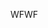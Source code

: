 <span data-ttu-id="4c5f9-101">WF</span><span class="sxs-lookup"><span data-stu-id="4c5f9-101">WF</span></span>